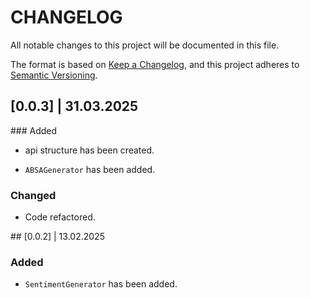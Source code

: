 # CHANGELOG

All notable changes to this project will be documented in this file.

The format is based on [Keep a Changelog](https://keepachangelog.com/en/1.0.0/),
and this project adheres to [Semantic Versioning](https://semver.org/spec/v2.0.0.html).

## [0.0.3] | 31.03.2025

### Added

- api structure has been created.

- `ABSAGenerator` has been added.

### Changed

- Code refactored.

## [0.0.2] | 13.02.2025

### Added

- `SentimentGenerator` has been added.
